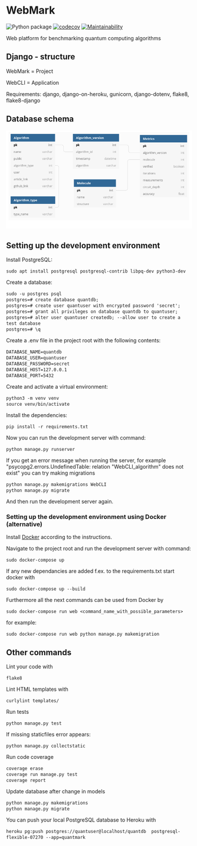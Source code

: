 # WebMark

![Python package](https://github.com/ohtu2021-kvantti/WebMark/workflows/Python%20package/badge.svg)
[![codecov](https://codecov.io/gh/ohtu2021-kvantti/WebMark/branch/main/graph/badge.svg?token=40N85S73PK)](https://codecov.io/gh/ohtu2021-kvantti/WebMark)
[![Maintainability](https://api.codeclimate.com/v1/badges/25622c2cc42215a674b4/maintainability)](https://codeclimate.com/github/ohtu2021-kvantti/WebMark/maintainability)

Web platform for benchmarking quantum computing algorithms

## Django - structure

WebMark = Project

WebCLI = Application

Requirements: django, django-on-heroku, gunicorn, django-dotenv, flake8, flake8-django

## Database schema

<img src="db_schema.png">

## Setting up the development environment

Install PostgreSQL:

```
sudo apt install postgresql postgresql-contrib libpq-dev python3-dev
```

Create a database:
```
sudo -u postgres psql
postgres=# create database quantdb;
postgres=# create user quantuser with encrypted password 'secret';
postgres=# grant all privileges on database quantdb to quantuser;
postgres=# alter user quantuser createdb; --allow user to create a test database
postgres=# \q
```

Create a .env file in the project root with the following contents:
```
DATABASE_NAME=quantdb
DATABASE_USER=quantuser
DATABASE_PASSWORD=secret
DATABASE_HOST=127.0.0.1
DATABASE_PORT=5432
```

Create and activate a virtual environment:
```
python3 -m venv venv
source venv/bin/activate
```

Install the dependencies:
```
pip install -r requirements.txt
```

Now you can run the development server with command:
```
python manage.py runserver
```

If you get an error message when running the server, for example "psycopg2.errors.UndefinedTable: relation "WebCLI_algorithm" does not exist" you can try making migrations
```
python manage.py makemigrations WebCLI
python manage.py migrate
```
And then run the development server again.

### Setting up the development environment using Docker (alternative)

Install [Docker](https://docs.docker.com/engine/install/) according to the instructions.

Navigate to the project root and run the development server with command:
```
sudo docker-compose up
```
If any new dependancies are added f.ex. to the requirements.txt start docker with
```
sudo docker-compose up --build
```
Furthermore all the next commands can be used from Docker by
```
sudo docker-compose run web <command_name_with_possible_parameters>
```
for example:
```
sudo docker-compose run web python manage.py makemigration
```

## Other commands

Lint your code with
```
flake8
```

Lint HTML templates with
```
curlylint templates/
```

Run tests
```
python manage.py test
```

If missing staticfiles error appears:
```
python manage.py collectstatic
```

Run code coverage
```
coverage erase
coverage run manage.py test
coverage report
```

Update database after change in models
```
python manage.py makemigrations
python manage.py migrate

```

You can push your local PostgreSQL database to Heroku with
```
heroku pg:push postgres://quantuser@localhost/quantdb  postgresql-flexible-07270 --app=quantmark
```


